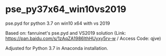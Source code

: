 # pse_py37x64_win10vs2019
pse.pyd for python 3.7 on win10 x64 with vs 2019

Based on: fanruinet's pse.pyd and VS2019 solution (Link: https://pan.baidu.com/s/1zAqZA1986lthHUyxy5rv-w / Access Code: qjve)

Adjusted for Python 3.7 in Anaconda installation.
